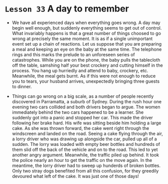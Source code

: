 # `Lesson 33` A day to remember

* We have all experienced days when everything goes wrong. A day may begin well enough, but suddenly everything seems to get out of control. What invariably happens is that a great number of things choosed to go wrong at precisely the same moment. It is as if a single unimportant event set up a chain of reactions. Let us suppose that you are preparing a meal and keeping an eye on the baby at the same time. The telephone rings and this marks the prelude to an unforeseen series of catastrophes. While you are on the phone, the baby pulls the tablecloth off the table, samshing half your best crockery and cutting himself in the  process. You hang up hurriedly and attend to baby, crockery, etc. Meanwhile, the meal gets burnt. As if this were not enough to reduce you to tears, your husband arrives, unexpectedly bringing three guests to dinner.

* Things can go wrong on a big scale, as a number of people recently discovered in Parramatta, a suburb of Sydney. During the rush hour one evening two cars collided and both drivers began to argue. The women immediately behind the two cars happened to be a learner. She suddenly got into a panic and stopped her car. This made the driver following her brake hard. His wife was sitting beside him holding a large cake. As she was thrown forward, the cake went right through the windscreen and landed on the road. Seeing a cake flying through the air, a lorry driver who was drawing up alongside the car, pulled up all of a sudden. The lorry was loaded with empty beer bottles and hundreds of them slid off the back of the vehicle and on to the road. This led to yet another angry argument. Meanwhile, the traffic piled up behind. It took the police nearly an hour to get the traffic on the move again. In the meantime, the lorry driver had to sweep up hunderds of broken bottles. Only two stray dogs benefited from all this confusion, for they greedily devoured what left of the cake. It was just one of those days!
